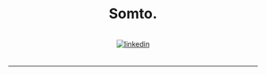 # <div align="center">Somto.</div>  
  

<br/>  

<div align="center">
<a href="https://linkedin.com/in/somtochukwu-francis-b8a236239" target="_blank">
<img src=https://img.shields.io/badge/linkedin-%231E77B5.svg?&style=for-the-badge&logo=linkedin&logoColor=white alt=linkedin style="margin-bottom: 5px;" />
</a>  
</div>  
 

<br/>  

---

<!-- Proudly created with GPRM ( https://gprm.itsvg.in ) -->


